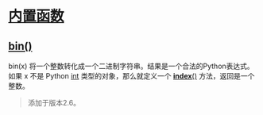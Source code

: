 # [内置函数](https://github.com/Summer-Felix/Develop/blob/master/Python/内置函数.md) #

## [bin()](http://python.usyiyi.cn/translate/python_352/library/functions.html) ##

bin(x)
将一个整数转化成一个二进制字符串。结果是一个合法的Python表达式。如果 x 不是 Python [int](http://python.usyiyi.cn/documents/python_352/library/functions.html#int) 类型的对象，那么就定义一个 [__index__()](http://python.usyiyi.cn/documents/python_352/reference/datamodel.html#object.__index__) 方法，返回是一个整数。

> 添加于版本2.6。

